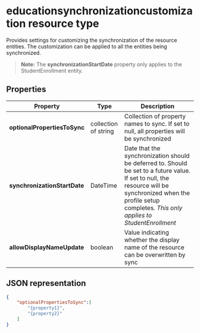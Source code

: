 # educationsynchronizationcustomization resource type

Provides settings for customizing the synchronization of the resource entities. The customization can be applied to all the entities being synchronized. 

> **Note:** The **synchronizationStartDate** property only applies to the StudentEnrollment entity.

## Properties

| Property | Type | Description |
|-|-|-|
| **optionalPropertiesToSync** | collection of string |  Collection of property names to sync. If set to null, all properties will be synchronized       |
| **synchronizationStartDate** | DateTime |  Date that the synchronization should be deferred to. Should be set to a future value. If set to null, the resource will be synchronized when the profile setup completes. _This only applies to StudentEnrollment_      |
| **allowDisplayNameUpdate** | boolean |  Value indicating whether the display name of the resource can be overwritten by sync         |

## JSON representation

```json
{  
    "optionalPropertiesToSync":[  
        "{property1}",
        "{property2}"
    ]
}
```
